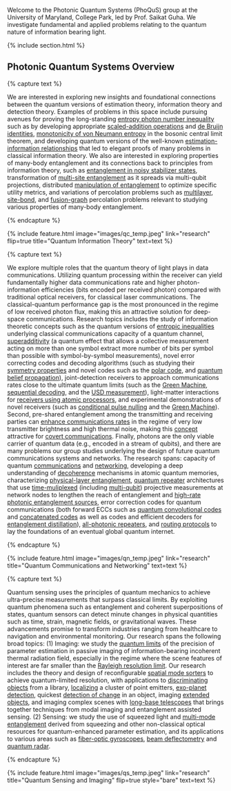 ---
---

Welcome to the Photonic Quantum Systems (PhoQuS) group at the University of Maryland, College Park, led by Prof. Saikat Guha. We investigate fundamental and applied problems relating to the quantum nature of information bearing light.



{% include section.html %}

## Photonic Quantum Systems Overview

{% capture text %}

We are interested in exploring new insights and foundational connections between the quantum versions of estimation theory, information theory and detection theory. Examples of problems in this space include pursuing avenues for proving the long-standing [entropy photon number inequality](https://ieeexplore.ieee.org/document/4601037) such as by developing appropriate [scaled-addition operations](https://ieeexplore.ieee.org/document/7541390) and [de Bruijn identities](https://ieeexplore.ieee.org/document/8006658), [monotonicity of von Neumann entropy](https://dspace.mit.edu/bitstream/handle/1721.1/41840/1/Saikat%20Guha-TR723.pdf) in the bosonic central limit theorem, and developing quantum versions of the well-known [estimation-information relationships](https://ieeexplore.ieee.org/document/1412024) that led to elegant proofs of many problems in classical information theory. We also are interested in exploring properties of many-body entanglement and its connections back to principles from information theory, such as [entanglement in noisy stabilizer states](https://ieeexplore.ieee.org/document/10619666), transformation of [multi-site entanglement](https://www.computer.org/csdl/proceedings-article/qce/2023/432301b154/1SuQDgfl1oA) as it spreads via multi-qubit projections, distributed [manipulation of entanglement](https://arxiv.org/abs/2407.15652) to optimize specific utility metrics, and variations of percolation problems such as [multilayer](https://journals.aps.org/pre/abstract/10.1103/PhysRevE.93.062310), [site-bond](https://www.nature.com/articles/s41534-022-00536-0), and [fusion-graph](https://www.nature.com/articles/s41467-019-08948-x) percolation problems relevant to studying various properties of many-body entanglement.

<!-- {%
  include button.html
  link="team"
  text="Meet our team"
  icon="fa-solid fa-arrow-right"
  flip=true
  style="bare"
%} -->

{% endcapture %}

{%
  include feature.html
  image="images/qc_temp.jpeg"
  link="research"
  flip=true
  title="Quantum Information Theory"
  text=text
%}



{% capture text %}

We explore multiple roles that the quantum theory of light plays in data communications. Utilizing quantum processing within the receiver can yield fundamentally higher data communications rate and higher photon-information efficiencies (bits encoded per received photon) compared with traditional optical receivers, for classical laser communications. The classical-quantum performance gap is the most pronounced in the regime of low received photon flux, making this an attractive solution for deep-space communications. Research topics includes the study of information theoretic concepts such as the quantum versions of [entropic inequalities](https://ieeexplore.ieee.org/stamp/stamp.jsp?arnumber=4601037) underlying classical communications capacity of a quantum channel, [superadditivity](https://ieeexplore.ieee.org/document/6034073) (a quantum effect that allows a collective measurement acting on more than one symbol extract more number of bits per symbol than possible with symbol-by-symbol measurements), novel error correcting codes and decoding algorithms (such as studying their [symmetry properties](https://journals.aps.org/pra/abstract/10.1103/PhysRevA.92.062333) and novel codes such as the [polar code](https://ieeexplore.ieee.org/document/6302198), and [quantum belief propagation](https://www.nature.com/articles/s41534-021-00422-1)), joint-detection receivers to approach communications rates close to the ultimate quantum limits (such as the [Green Machine](https://journals.aps.org/prl/abstract/10.1103/PhysRevLett.106.240502), [sequential decoding](https://ieeexplore.ieee.org/document/6284251), and the [USD measurement](https://ieeexplore.ieee.org/document/6620209)), light-matter interactions for [receivers using atomic processors](https://journals.aps.org/pra/abstract/10.1103/PhysRevA.87.052320), and experimental demonstrations of novel receivers (such as [conditional pulse nulling](https://www.nature.com/articles/nphoton.2012.113) and the [Green Machine](https://arxiv.org/abs/2310.05889)). Second, pre-shared entanglement among the transmitting and receiving parties can [enhance communications rates](https://ieeexplore.ieee.org/document/9173940) in the regime of very low transmitter brightness and high thermal noise, making this [concept](https://journals.aps.org/prapplied/abstract/10.1103/PhysRevApplied.19.064015) attractive for [covert communications](https://opg.optica.org/abstract.cfm?uri=QUANTUM-2020-QM6B.5). Finally, photons are the only viable carrier of quantum data (e.g., encoded in a stream of qubits), and there are many problems our group studies underlying the design of future quantum communications systems and networks. The research spans: capacity of quantum [communications](https://www.nature.com/articles/ncomms6235) and [networking](https://ieeexplore.ieee.org/stamp/stamp.jsp?arnumber=10438882), developing a deep understanding of [decoherence](https://journals.aps.org/prresearch/abstract/10.1103/PhysRevResearch.6.013055) mechanisms in atomic quantum memories, characterizing [physical-layer entanglement](https://journals.aps.org/prresearch/abstract/10.1103/PhysRevResearch.5.033149), [quantum repeater](https://journals.aps.org/pra/abstract/10.1103/PhysRevA.92.022357) architectures that use [time-muliplexed](https://journals.aps.org/pra/abstract/10.1103/PhysRevA.104.052612) (including [multi-qubit](https://ieeexplore.ieee.org/document/9605337)) projective measurements at network nodes to lengthen the reach of entanglement and [high-rate photonic entanglement sources](https://journals.aps.org/prapplied/abstract/10.1103/PhysRevApplied.19.054029), error correction codes for quantum communications (both forward ECCs such as [quantum convolutional codes](https://ieeexplore.ieee.org/document/4106119) and [concatenated codes](https://journals.aps.org/prresearch/abstract/10.1103/PhysRevResearch.5.043056) as well as codes and efficient decoders for [entanglement distillation](https://arxiv.org/abs/2408.06299)), [all-photonic repeaters](https://journals.aps.org/pra/abstract/10.1103/PhysRevA.95.012304), and [routing protocols](https://www.nature.com/articles/s41534-019-0139-x) to lay the foundations of an eventual global quantum internet.

<!-- {%
  include button.html
  link="research"
  text="See our publications"
  icon="fa-solid fa-arrow-right"
  flip=true
  style="bare"
%} -->

{% endcapture %}

{%
  include feature.html
  image="images/qn_temp.jpeg"
  link="research"
  title="Quantum Communications and Networking"
  text=text
%}

{% capture text %}

Quantum sensing uses the principles of quantum mechanics to achieve ultra-precise measurements that surpass classical limits. By exploiting quantum phenomena such as entanglement and coherent superpositions of states, quantum sensors can detect minute changes in physical quantities such as time, strain, magnetic fields, or gravitational waves. These advancements promise to transform industries ranging from healthcare to navigation and environmental monitoring. Our research spans the following broad topics: (1) Imaging: we study the [quantum limits](https://ieeexplore.ieee.org/document/8006566) of the precision of parameter estimation in passive imaging of information-bearing incoherent thermal radiation field, especially in the regime where the scene features of interest are far smaller than the [Rayleigh resolution limit](https://opg.optica.org/josaa/fulltext.cfm?uri=josaa-37-8-1288&id=433687). Our research includes the theory and design of reconfigurable [spatial mode sorters](https://opg.optica.org/abstract.cfm?uri=CLEO_AT-2022-JTh3A.28) to achieve quantum-limited resolution, with applications to [discriminating objects](https://journals.aps.org/prl/abstract/10.1103/PhysRevLett.129.180502) from a library, [localizing](https://ieeexplore.ieee.org/document/9919344) a cluster of point emitters, [exo-planet detection](https://arxiv.org/abs/2407.12776), quickest [detection of change](https://opg.optica.org/view_article.cfm?pdfKey=4020f6f8-7568-4979-89f8d2b769966894_541652) in an object, imaging [extended objects](https://journals.aps.org/pra/abstract/10.1103/PhysRevA.99.033847), and imaging complex scenes with [long-base telescopes](https://arxiv.org/abs/2406.16789) that brings together techniques from modal imaging and entanglement assisted sensing. (2) Sensing: we study the use of squeezed light and [multi-mode entanglement](https://journals.aps.org/prresearch/abstract/10.1103/PhysRevResearch.3.033114) derived from squeezing and other non-classical optical resources for quantum-enhanced parameter estimation, and its applications to various areas such as [fiber-optic gyroscopes](https://journals.aps.org/prapplied/abstract/10.1103/PhysRevApplied.14.034065), [beam deflectometry](https://opg.optica.org/abstract.cfm?uri=CLEO_AT-2022-JW3A.24) and [quantum radar](https://ieeexplore.ieee.org/stamp/stamp.jsp?arnumber=10619544). 

<!-- {%
  include button.html
  link="projects"
  text="Browse our projects"
  icon="fa-solid fa-arrow-right"
  flip=true
  style="bare"
%} -->

{% endcapture %}

{%
  include feature.html
  image="images/qs_temp.jpeg"
  link="research"
  title="Quantum Sensing and Imaging"
  flip=true
  style="bare"
  text=text
%}